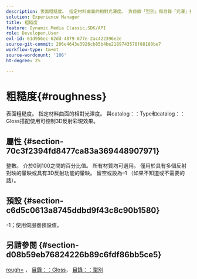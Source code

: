 ```yaml
---
description: 表面粗糙度。 指定材料曲面的相對光澤度。 與目錄「型別」和目錄「光澤」搭配使用以控制3D反射彩現效果。
solution: Experience Manager
title: 粗糙度
feature: Dynamic Media Classic,SDK/API
role: Developer,User
exl-id: 61d956ec-62dd-4879-877e-2ac422396e2e
source-git-commit: 206e4643e3926cb85b4be2189743578f88180be7
workflow-type: tm+mt
source-wordcount: '106'
ht-degree: 2%

---
```


# 粗糙度{#roughness}

表面粗糙度。 指定材料曲面的相對光澤度。 與catalog：：Type和catalog：：Gloss搭配使用可控制3D反射彩現效果。

## 屬性 {#section-70c3f2394fd8477ca83a369448907971}

整數。 介於0到100之間的百分比值。 所有材質均可選用。 僅用於具有多個反射對映的暈映或具有3D反射功能的暈映。 留空或設為–1 （如果不知道或不需要的話）。

## 預設 {#section-c6d5c0613a8745ddbd9f43c8c90b1580}

-1；使用伺服器預設值。

## 另請參閱 {#section-d08b59eb76824226b89c6fdf86bb5ce5}

[rough=](../../../../../ir-api/http-protocol/image-rendering-api-ref/c-ir-http-protocol-ref/c-ir-http-protocol-command-reference/r-ir-rough.md#reference-00add846b09f4dc39420bda1ca414180) ， [目錄：：Gloss](../../../../../ir-api/material-cat/image-rendering-api-ref/c-ir-material-catalog/c-ir-material-data-reference/r-ir-cat-gloss.md#reference-5277f62a67e2408ab94699aa712f1eeb)， [目錄：：型別](../../../../../ir-api/material-cat/image-rendering-api-ref/c-ir-material-catalog/c-ir-material-data-reference/r-ir-cat-type.md#reference-9bea147dda9f4e74bc0ec79dcc0d9161)
